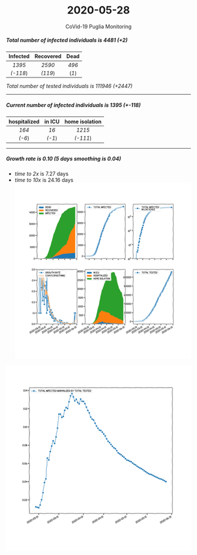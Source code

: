 <div align='center'>

# 2020-05-28
CoVid-19 Puglia Monitoring
</div>

##### Total number of infected individuals is 4481 (+2)
Infected | Recovered | Dead
:---: | :---: | :---:
*1395* | *2590* | *496*
*(-118*) | *(119*) | (*1*)

*Total number of tested individuals is 111946 (+2447)*
***
##### Current number of infected individuals is 1395 (+-118)
hospitalized | in ICU | home isolation
:---: | :---: | :---:
*164* |*16* |*1215*
*(-6*) |*(-1*) |*(-111*)
***
##### Growth rate is 0.10 (5 days smoothing is 0.04)
- *time to 2x* is 7.27 days
- *time to 10x* is 24.16 days
![stats][stats]

![infected_normalized][infected_normalized]

[stats]: stats_Puglia.png
[infected_normalized]: infected_normalized_Puglia.png
